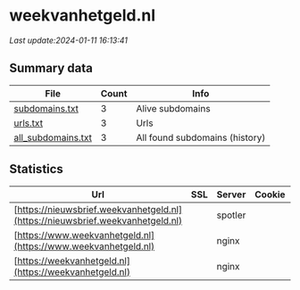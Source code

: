 # weekvanhetgeld.nl
*Last update:2024-01-11 16:13:41*
## Summary data
| File       | Count | Info |
|------------|-------|------|
|[subdomains.txt](/data/weekvanhetgeld/subdomains.txt)|3|Alive subdomains|
|[urls.txt](/data/weekvanhetgeld/urls.txt)|3|Urls|
|[all_subdomains.txt](/data/weekvanhetgeld/all_subdomains.txt)|3|All found subdomains (history)|
## Statistics
| Url | SSL | Server | Cookie | HSTS | CSP | XFO | XXP | RP | Tech |
|------------|-------|------|------|------|------|------|------|------|------|
|[https://nieuwsbrief.weekvanhetgeld.nl](https://nieuwsbrief.weekvanhetgeld.nl)| |spotler| |:white_check_mark: | | | | |:white_check_mark: | |HSTS| |
|[https://www.weekvanhetgeld.nl](https://www.weekvanhetgeld.nl)| |nginx| |:white_check_mark: | | | | |:white_check_mark: | |Google Tag Manager H...| |
|[https://weekvanhetgeld.nl](https://weekvanhetgeld.nl)| |nginx| |:white_check_mark: | | | | |:white_check_mark: | |HSTS Nginx| |